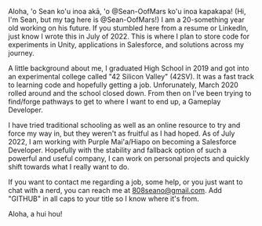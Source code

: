 Aloha, 'o Sean ko'u inoa akā, 'o @Sean-OofMars ko'u inoa kapakapa! (Hi, I'm Sean, but my tag here is @Sean-OofMars!) I am a 20-something year old working on his future. 
If you stumbled here from a resume or LinkedIn, just know I wrote this in July of 2022.
This is where I plan to store code for experiments in Unity, applications in Salesforce, and solutions across my journey.

A little background about me, I graduated High School in 2019 and got into an experimental college called "42 Silicon Valley" (42SV). It was a fast track to learning code
and hopefully getting a job. Unforunately, March 2020 rolled around and the school closed down. From then on I've been trying to find/forge pathways to get to where
I want to end up, a Gameplay Developer.

I have tried traditional schooling as well as an online resource to try and force my way in, but they weren't as fruitful as I had hoped. As of July 2022, I am working
with Purple Mai'a/Hiapo on becoming a Salesforce Developer. Hopefully with the stability and fallback option of such a powerful and useful company, I can work on personal
projects and quickly shift towards what I really want to do.

If you want to contact me regarding a job, some help, or you just want to chat with a nerd, you can reach me at 808seano@gmail.com. Add "GITHUB" in all caps to your title
so I know where it's from.

Aloha, a hui hou!
<!---
Sean-OofMars/Sean-OofMars is a ✨ special ✨ repository because its `README.md` (this file) appears on your GitHub profile.
You can click the Preview link to take a look at your changes.
--->
